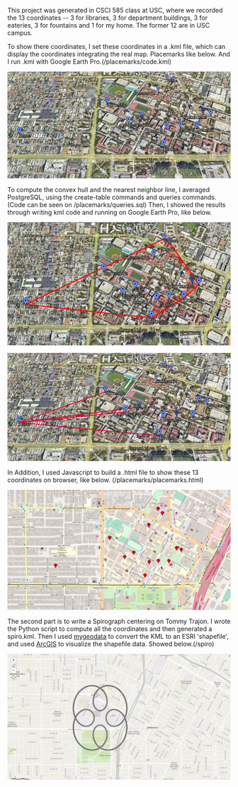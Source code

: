 This project was generated in CSCI 585 class at USC, where we recorded the 13 coordinates -- 3 for libraries, 3 for department buildings, 3 for eateries, 3 for fountains and 1 for my home. The former 12 are in USC campus. 

To show there coordinates, I set these coordinates in a .kml file, which can display the coordinates integrating the real map. Placemarks like below. And I run .kml with Google Earth Pro.(/placemarks/code.kml)

![placemarks](./placemarks/placemarks.png)



To compute the convex hull and  the nearest neighbor line, I averaged PostgreSQL, using the create-table commands and queries commands.(Code can be seen on /placemarks/queries.sql)
Then, I showed the results through writing kml code and running on Google Earth Pro, like below.

![convexHull](./placemarks/convexHull.png)

![nearestNeighborLine](./placemarks/nearestNeighborLine.png)



In Addition, I used Javascript to build a .html file to show these 13 coordinates on browser, like below. (/placemarks/placemarks.html)

![htmlGraph](./placemarks/htmlGraph.png)



The second part is to write a Spirograph centering on Tommy Trajon. I wrote the Python script to compute all the coordinates and then generated a spiro.kml. Then I used [mygeodata](https://mygeodata.cloud/converter/kml-to-shp) to  convert the KML to an ESRI 'shapefile', and used [ArcGIS](https://www.arcgis.com/home/webmap/viewer.html?useExisting=1) to visualize the shapefile data. Showed below.(/spiro)

![screenshot](./spiro/screenshot.jpg)
